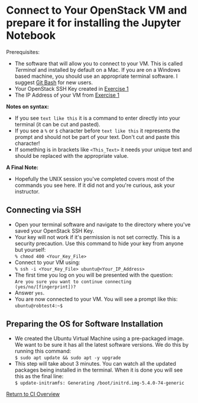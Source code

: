 # Connect to Your OpenStack VM and prepare it for installing the Jupyter Notebook

Prerequisites: 
   * The software that will allow you to connect to your VM. This is called _Terminal_ and installed by default on a Mac. If you are on a Windows based machine, you should use an appropriate terminal software. I suggest [Git Bash](https://git-scm.com/downloads) for new users. 
   * Your OpenStack SSH Key created in [Exercise 1](02-Create_a_VM.md)
   * The IP Address of your VM from  [Exercise 1](02-Create_a_VM.md)

**Notes on syntax:**

   * If you see ```text like this``` it is a command to enter directly into your terminal (it can be cut and pasted).
   * If you see a ```%``` or ```$``` character before ```text like this``` it represents the prompt and should not be part of your text. Don't cut and paste this character!
   * If something is in brackets like ```<This_Text>``` it needs your unique text and should be replaced with the appropriate value.

**A Final Note:**
   * Hopefully the UNIX session you've completed covers most of the commands you see here. If it did not and you're curious, ask your instructor.  

## Connecting via SSH
   * Open your terminal software and navigate to the directory where you've saved your OpenStack SSH Key. 
   * Your key will not work if it's permission is not set correctly. This is a security precaution. Use this command to hide your key from anyone but yourself: <br>
   ```% chmod 400 <Your_Key_File>```
   * Connect to your VM using: <br>
   ```% ssh -i <Your_Key_File> ubuntu@<Your_IP_Address>```
   * The first time you log on you will be presented with the question: <br>
   ```Are you sure you want to continue connecting (yes/no/[fingerprint])?```
   * Answer ```yes```. 
   * You are now connected to your VM. You will see a prompt like this: <br>
   ```ubuntu@robtest4:~$```

## Preparing the OS for Software Installation
   * We created the Ubuntu Virtual Machine using a pre-packaged image. We want to be sure it has all the latest software versions. We do this by running this command: <br>
   ```$ sudo apt update && sudo apt -y upgrade```
   * This step will take about 3 minutes. You can watch all the updated packages being installed in the terminal. When it is done you will see this as the final line: <br>
   ```$ update-initramfs: Generating /boot/initrd.img-5.4.0-74-generic```


[Return to CI Overview](00-Hands_on_Exercise_Overview.md)
